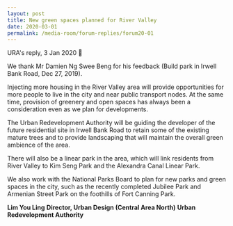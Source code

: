 ```yaml
---
layout: post
title: New green spaces planned for River Valley
date: 2020-03-01
permalink: /media-room/forum-replies/forum20-01
---
```


URA's reply, 3 Jan 2020  :date:	

We thank Mr Damien Ng Swee Beng for his feedback (Build park in Irwell Bank Road, Dec 27, 2019).

Injecting more housing in the River Valley area will provide opportunities for more people to live in the city and near public transport nodes. At the same time, provision of greenery and open spaces has always been a consideration even as we plan for developments.

The Urban Redevelopment Authority will be guiding the developer of the future residential site in Irwell Bank Road to retain some of the existing mature trees and to provide landscaping that will maintain the overall green ambience of the area.

There will also be a linear park in the area, which will link residents from River Valley to Kim Seng Park and the Alexandra Canal Linear Park.

We also work with the National Parks Board to plan for new parks and green spaces in the city, such as the recently completed Jubilee Park and Armenian Street Park on the foothills of Fort Canning Park.

**Lim You Ling**
**Director, Urban Design (Central Area North)**
**Urban Redevelopment Authority**
